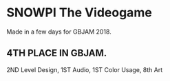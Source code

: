 # SNOWPI The Videogame
Made in a few days for GBJAM 2018.

## 4TH PLACE IN GBJAM.
2ND Level Design, 1ST Audio, 1ST Color Usage, 8th Art
